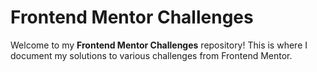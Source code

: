 # Frontend Mentor Challenges

Welcome to my __Frontend Mentor Challenges__ repository! This is where I document my solutions to various challenges from Frontend Mentor.
